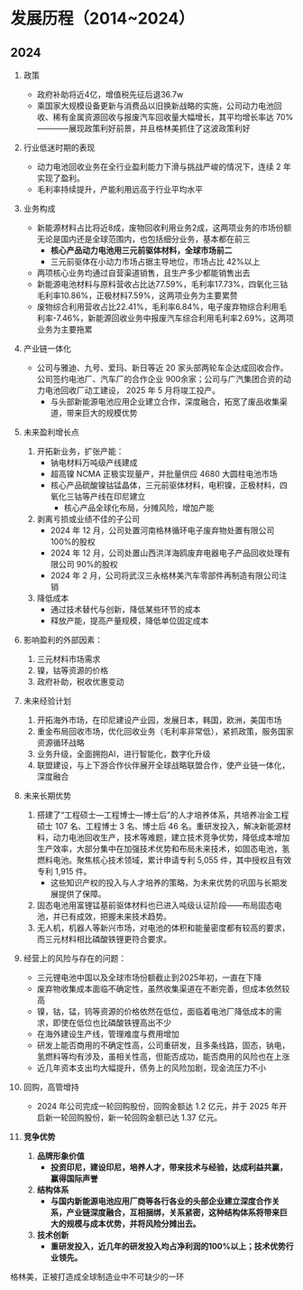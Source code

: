 # 发展历程（2014~2024）
## 2024

1. 政策
	- 政府补助将近4亿，增值税先征后退36.7w
	- 乘国家大规模设备更新与消费品以旧换新战略的实施，公司动力电池回收、稀有金属资源回收与报废汽车回收量大幅增长，其平均增长率达 70%————展现政策利好前景，并且格林美抓住了这波政策利好

2. 行业低迷时期的表现
	- 动力电池回收业务在全行业盈利能力下滑与挑战严峻的情况下，连续 2 年实现了盈利。
	- 毛利率持续提升，产能利用远高于行业平均水平

3. 业务构成
	- 新能源材料占比将近8成，废物回收利用业务2成，这两项业务的市场份额无论是国内还是全球范围内，也包括细分业务，基本都在前三
		- **核心产品动力电池用三元前驱体材料，全球市场前二** 
		- 三元前驱体在小动力市场占据主导地位，市场占比 42%以上
	-  两项核心业务均通过自营渠道销售，且生产多少都能销售出去
	- 新能源电池材料与原料营收占比达77.59%，毛利率17.73%，四氧化三钴毛利率10.86%，正极材料7.59%，这两项业务为主要累赘
	- 废物综合利用营收占比22.41%，毛利率6.84%，电子废弃物综合利用毛利率-7.46%，新能源回收业务中报废汽车综合利用毛利率2.69%，这两项业务为主要拖累

4. 产业链一体化
	- 公司与雅迪、九号、爱玛、新日等近 20 家头部两轮车企达成回收合作。公司签约电池厂、汽车厂的合作企业 900余家；公司与广汽集团合资的动力电池回收厂动工建设， 2025 年 5 月将竣工投产。
		- 与头部新能源电池应用企业建立合作，深度融合，拓宽了废品收集渠道，带来巨大的规模优势

5. 未来盈利增长点
	1. 开拓新业务，扩张产能：
		- 钠电材料万吨级产线建成
		- 超高镍 NCMA 正极实现量产，并批量供应 4680 大圆柱电池市场
		- 核心产品硫酸镍钴锰晶体，三元前驱体材料，电积镍，正极材料，四氧化三钴等产线在印尼建立
			- 核心产品全球化布局，分摊风险，增加产能
	2. 剥离亏损或业绩不佳的子公司
		- 2024 年 12 月，公司处置河南格林循环电子废弃物处置有限公司 100%的股权
		- 2024 年 12 月，公司处置山西洪洋海鸥废弃电器电子产品回收处理有限公司 90%的股权
		- 2024 年 2 月，公司将武汉三永格林美汽车零部件再制造有限公司注销
	3. 降低成本
		- 通过技术替代与创新，降低某些环节的成本
		- 释放产能，提高产量规模，降低单位固定成本

6. 影响盈利的外部因素：
	1. 三元材料市场需求
	2. 镍，钴等资源的价格
	3. 政府补助，税收优惠变动

7. 未来经验计划
	1. 开拓海外市场，在印尼建设产业园，发展日本，韩国，欧洲，美国市场
	2. 重金布局回收市场，优化回收业务（毛利率非常低），紧抓政策，服务国家资源循环战略
	3. 业务升级，全面拥抱AI，进行智能化，数字化升级
	4. 联盟建设，与上下游合作伙伴展开全球战略联盟合作，使产业链一体化，深度融合

8. 未来长期优势
	1. 搭建了“工程硕士—工程博士—博士后”的人才培养体系，共培养冶金工程硕士 107 名、工程博士 3 名、博士后 46 名。重研发投入，解决新能源材料，动力电池回收生产，技术等难题，建立技术竞争优势，降低成本增加生产效率，大部分集中在加强技术优势和布局未来技术，如固态电池，氢燃料电池。聚焦核心技术领域，累计申请专利 5,055 件，其中授权且有效专利 1,915 件。
		- 这些知识产权的投入与人才培养的策略，为未来优势的巩固与长期发展提供了保障。
	2. 固态电池用富锂锰基前驱体材料也已进入吨级认证阶段——布局固态电池，并已有成效，把握未来技术趋势。
	3. 无人机，机器人等新兴市场，对电池的体积和能量密度都有较高的要求，而三元材料相比磷酸铁锂更符合要求。

9. 经营上的风险与存在的问题：
	- 三元锂电池中国以及全球市场份额截止到2025年初，一直在下降
	- 废弃物收集成本面临不确定性，虽然收集渠道在不断完善，但成本依然较高
	- 镍，钴，锰，钨等资源的价格依然在低位，面临着电池厂降低成本的需求，即使在低位也比磷酸铁锂高出不少
	- 在海外建设生产线，管理难度与费用增加
	- 研发上能否商用的不确定性高，公司重研发，且多条线路，固态，钠电，氢燃料等均有涉及，虽相关性高，但能否成功，能否商用的风险也在上涨
	- 近几年资本支出均大幅提升，债务上的风险加剧，现金流压力不小

10. 回购，高管增持
	- 2024 年公司完成一轮回购股份，回购金额达 1.2 亿元，并于 2025 年开启新一轮回购股份，新一轮回购金额已达 1.37 亿元。

11. **竞争优势**
	1. **品牌形象价值** 
		- **投资印尼，建设印尼，培养人才，带来技术与经验，达成利益共赢，赢得国际声誉**
	2. **结构体系**
		- **与国内新能源电池应用厂商等各行各业的头部企业建立深度合作关系，产业链深度融合，互相捆绑，关系紧密，这种结构体系将带来巨大的规模与成本优势，并将风险分摊出去。**
	3. **技术创新**
		- **重研发投入，近几年的研发投入均占净利润的100%以上；技术优势行业领先。** 

格林美，正被打造成全球制造业中不可缺少的一环
